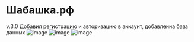 # Шабашка.рф
v.3.0 Добавил регистрацию и авторизацию в аккаунт, добавленна база данных
![image](https://github.com/hotlole/Shabashka.ru/assets/109622231/b18f2593-12d6-4c90-9c76-fdc223cf22d5)
![image](https://github.com/hotlole/Shabashka.ru/assets/109622231/8c47873f-9dd1-42d6-a69d-ab45bd666934)
![image](https://github.com/hotlole/Shabashka.ru/assets/109622231/3f752b5e-20f9-4b4f-9325-d577bd69e1cc)



